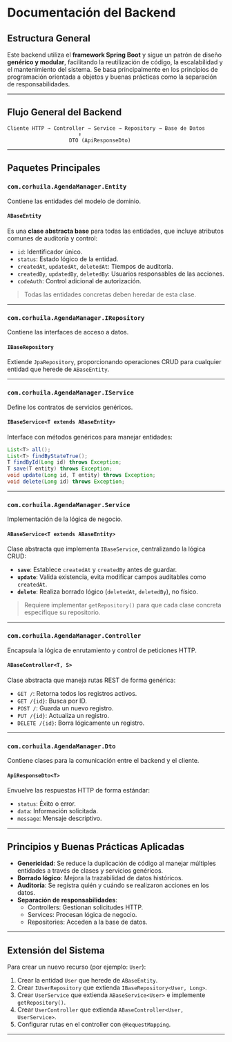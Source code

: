 
#  Documentación del Backend 

##  Estructura General

Este backend utiliza el **framework Spring Boot** y sigue un patrón de diseño **genérico y modular**, facilitando la reutilización de código, la escalabilidad y el mantenimiento del sistema. Se basa principalmente en los principios de programación orientada a objetos y buenas prácticas como la separación de responsabilidades.

---

##  Flujo General del Backend

```
Cliente HTTP → Controller → Service → Repository → Base de Datos
                       ↑
                    DTO (ApiResponseDto)
```

---

##  Paquetes Principales

### `com.corhuila.AgendaManager.Entity`

Contiene las entidades del modelo de dominio.

#### `ABaseEntity`

Es una **clase abstracta base** para todas las entidades, que incluye atributos comunes de auditoría y control:

- `id`: Identificador único.
- `status`: Estado lógico de la entidad.
- `createdAt`, `updatedAt`, `deletedAt`: Tiempos de auditoría.
- `createdBy`, `updatedBy`, `deletedBy`: Usuarios responsables de las acciones.
- `codeAuth`: Control adicional de autorización.

> Todas las entidades concretas deben heredar de esta clase.

---

### `com.corhuila.AgendaManager.IRepository`

Contiene las interfaces de acceso a datos.

#### `IBaseRepository`

Extiende `JpaRepository`, proporcionando operaciones CRUD para cualquier entidad que herede de `ABaseEntity`.

---

### `com.corhuila.AgendaManager.IService`

Define los contratos de servicios genéricos.

#### `IBaseService<T extends ABaseEntity>`

Interface con métodos genéricos para manejar entidades:

```java
List<T> all();
List<T> findByStateTrue();
T findById(Long id) throws Exception;
T save(T entity) throws Exception;
void update(Long id, T entity) throws Exception;
void delete(Long id) throws Exception;
```

---

### `com.corhuila.AgendaManager.Service`

Implementación de la lógica de negocio.

#### `ABaseService<T extends ABaseEntity>`

Clase abstracta que implementa `IBaseService`, centralizando la lógica CRUD:

- **`save`**: Establece `createdAt` y `createdBy` antes de guardar.
- **`update`**: Valida existencia, evita modificar campos auditables como `createdAt`.
- **`delete`**: Realiza borrado lógico (`deletedAt`, `deletedBy`), no físico.

> Requiere implementar `getRepository()` para que cada clase concreta especifique su repositorio.

---

### `com.corhuila.AgendaManager.Controller`

Encapsula la lógica de enrutamiento y control de peticiones HTTP.

#### `ABaseController<T, S>`

Clase abstracta que maneja rutas REST de forma genérica:

- `GET /`: Retorna todos los registros activos.
- `GET /{id}`: Busca por ID.
- `POST /`: Guarda un nuevo registro.
- `PUT /{id}`: Actualiza un registro.
- `DELETE /{id}`: Borra lógicamente un registro.

---

### `com.corhuila.AgendaManager.Dto`

Contiene clases para la comunicación entre el backend y el cliente.

#### `ApiResponseDto<T>`

Envuelve las respuestas HTTP de forma estándar:

- `status`: Éxito o error.
- `data`: Información solicitada.
- `message`: Mensaje descriptivo.

---

##  Principios y Buenas Prácticas Aplicadas

- **Genericidad**: Se reduce la duplicación de código al manejar múltiples entidades a través de clases y servicios genéricos.
- **Borrado lógico**: Mejora la trazabilidad de datos históricos.
- **Auditoría**: Se registra quién y cuándo se realizaron acciones en los datos.
- **Separación de responsabilidades**:
  - Controllers: Gestionan solicitudes HTTP.
  - Services: Procesan lógica de negocio.
  - Repositories: Acceden a la base de datos.

---

##  Extensión del Sistema

Para crear un nuevo recurso (por ejemplo: `User`):

1. Crear la entidad `User` que herede de `ABaseEntity`.
2. Crear `IUserRepository` que extienda `IBaseRepository<User, Long>`.
3. Crear `UserService` que extienda `ABaseService<User>` e implemente `getRepository()`.
4. Crear `UserController` que extienda `ABaseController<User, UserService>`.
5. Configurar rutas en el controller con `@RequestMapping`.

---